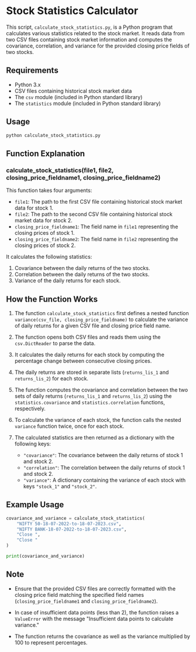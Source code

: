 # Stock Statistics Calculator

This script, `calculate_stock_statistics.py`, is a Python program that calculates various statistics related to the stock market. It reads data from two CSV files containing stock market information and computes the covariance, correlation, and variance for the provided closing price fields of two stocks.

## Requirements

- Python 3.x
- CSV files containing historical stock market data
- The `csv` module (included in Python standard library)
- The `statistics` module (included in Python standard library)

## Usage

```python
python calculate_stock_statistics.py
```

## Function Explanation

### calculate_stock_statistics(file1, file2, closing_price_fieldname1, closing_price_fieldname2)

This function takes four arguments:

- `file1`: The path to the first CSV file containing historical stock market data for stock 1.
- `file2`: The path to the second CSV file containing historical stock market data for stock 2.
- `closing_price_fieldname1`: The field name in `file1` representing the closing prices of stock 1.
- `closing_price_fieldname2`: The field name in `file2` representing the closing prices of stock 2.

It calculates the following statistics:

1. Covariance between the daily returns of the two stocks.
2. Correlation between the daily returns of the two stocks.
3. Variance of the daily returns for each stock.

## How the Function Works

1. The function `calculate_stock_statistics` first defines a nested function `variance(csv_file, closing_price_fieldname)` to calculate the variance of daily returns for a given CSV file and closing price field name.

2. The function opens both CSV files and reads them using the `csv.DictReader` to parse the data.

3. It calculates the daily returns for each stock by computing the percentage change between consecutive closing prices.

4. The daily returns are stored in separate lists (`returns_lis_1` and `returns_lis_2`) for each stock.

5. The function computes the covariance and correlation between the two sets of daily returns (`returns_lis_1` and `returns_lis_2`) using the `statistics.covariance` and `statistics.correlation` functions, respectively.

6. To calculate the variance of each stock, the function calls the nested `variance` function twice, once for each stock.

7. The calculated statistics are then returned as a dictionary with the following keys:
   - `"covariance"`: The covariance between the daily returns of stock 1 and stock 2.
   - `"correlation"`: The correlation between the daily returns of stock 1 and stock 2.
   - `"variance"`: A dictionary containing the variance of each stock with keys `"stock_1"` and `"stock_2"`.

## Example Usage

```python
covariance_and_variance = calculate_stock_statistics(
    "NIFTY 50-18-07-2022-to-18-07-2023.csv",
    "NIFTY BANK-18-07-2022-to-18-07-2023.csv",
    "Close ",
    "Close "
)

print(covariance_and_variance)
```

## Note

- Ensure that the provided CSV files are correctly formatted with the closing price field matching the specified field names (`closing_price_fieldname1` and `closing_price_fieldname2`).

- In case of insufficient data points (less than 2), the function raises a `ValueError` with the message "Insufficient data points to calculate variance."

- The function returns the covariance as well as the variance multiplied by 100 to represent percentages.

